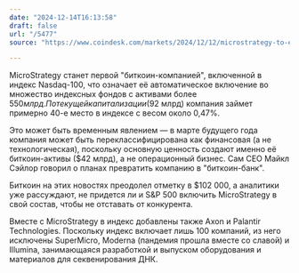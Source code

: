 ```yaml
---
date: "2024-12-14T16:13:58"
draft: false
url: "/5477"
source: "https://www.coindesk.com/markets/2024/12/12/microstrategy-to-enter-nasdaq-100-exposing-bitcoin-linked-stock-to-billions-in-passive-investment-flows"

---
```


MicroStrategy станет первой "биткоин-компанией", включенной в индекс Nasdaq-100, что означает её автоматическое включение во множество индексных фондов с активами более $550 млрд. По текущей капитализации ($92 млрд) компания займет примерно 40-е место в индексе с весом около 0,47%.

Это может быть временным явлением — в марте будущего года компания может быть переклассифицирована как финансовая (а не технологическая), поскольку основную ценность создают именно её биткоин-активы ($42 млрд), а не операционный бизнес. Сам CEO Майкл Сэйлор говорил о планах превратить компанию в "биткоин-банк".

Биткоин на этих новостях преодолел отметку в $102 000, а аналитики уже рассуждают, не придется ли и S&P 500 включить MicroStrategy в свой состав, чтобы не отставать от конкурента.

Вместе с MicroStrategy в индекс добавлены также Axon и Palantir Technologies. Поскольку индекс включает лишь 100 компаний, из него исключены SuperMicro, Moderna (пандемия прошла вместе со славой) и Illumina, занимающаяся разработкой и выпуском оборудования и материалов для секвенирования ДНК.
